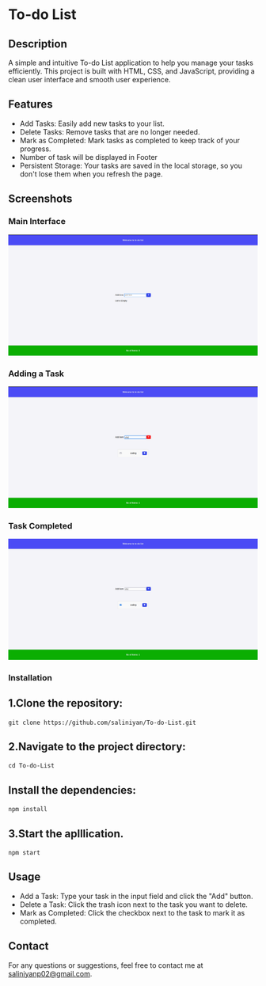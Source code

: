 # To-do List

## Description

A simple and intuitive To-do List application to help you manage your tasks efficiently. This project is built with HTML, CSS, and JavaScript, providing a clean user interface and smooth user experience.

## Features
- Add Tasks: Easily add new tasks to your list.
- Delete Tasks: Remove tasks that are no longer needed.
- Mark as Completed: Mark tasks as completed to keep track of your progress.
- Number of task will be displayed in Footer
- Persistent Storage: Your tasks are saved in the local storage, so you don't lose them when you refresh the page.

## Screenshots
### Main Interface
![Main page](images/Main_interface.png)

### Adding a Task
![Add page](images/Add_task.png)

### Task Completed
![Mark page](images/Mark_task.png)

### Installation

## 1.Clone the repository:
```
git clone https://github.com/saliniyan/To-do-List.git
```

## 2.Navigate to the project directory:
```
cd To-do-List
```

## Install the dependencies:
```
npm install
```

## 3.Start the aplllication.
```
npm start
```

## Usage

- Add a Task: Type your task in the input field and click the "Add" button.
- Delete a Task: Click the trash icon next to the task you want to delete.
- Mark as Completed: Click the checkbox next to the task to mark it as completed.

## Contact
For any questions or suggestions, feel free to contact me at saliniyanp02@gmail.com.
